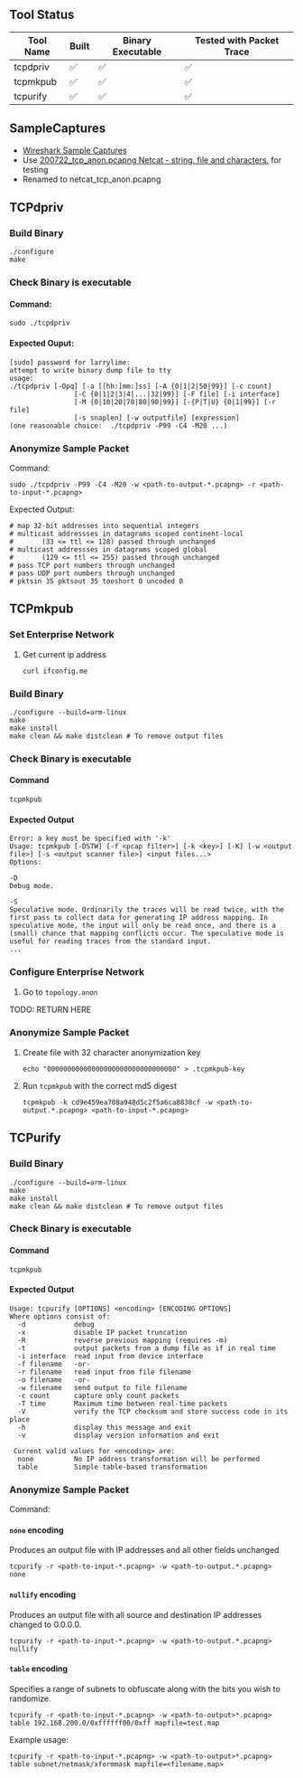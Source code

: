## Tool Status

| Tool Name | Built | Binary Executable | Tested with Packet Trace |
| --------- | ----- | ----------------- | ------------------------ |
| tcpdpriv  | ✅    | ✅                | ✅                       |
| tcpmkpub  | ✅    | ✅                | ✅                       |
| tcpurify  | ✅    | ✅                | ✅                       |

## SampleCaptures

- [Wireshark Sample Captures](https://wiki.wireshark.org/SampleCaptures#sample-captures)
- Use [200722_tcp_anon.pcapng Netcat - string, file and characters.](https://wiki.wireshark.org/uploads/__moin_import__/attachments/SampleCaptures/200722_tcp_anon.pcapng) for testing
- Renamed to netcat_tcp_anon.pcapng

## TCPdpriv

### Build Binary

```shell
./configure
make
```

### Check Binary is executable

#### Command:

```shell
sudo ./tcpdpriv
```

#### Expected Ouput:

```
[sudo] password for larrylime:
attempt to write binary dump file to tty
usage:
./tcpdpriv [-Opq] [-a [[hh:]mm:]ss] [-A {0|1|2|50|99}] [-c count]
                [-C {0|1|2|3|4|...|32|99}] [-F file] [-i interface]
                [-M {0|10|20|70|80|90|99}] [-{P|T|U} {0|1|99}] [-r file]
                [-s snaplen] [-w outputfile] [expression]
(one reasonable choice:  ./tcpdpriv -P99 -C4 -M20 ...)
```

### Anonymize Sample Packet

Command:

```shell
sudo ./tcpdpriv -P99 -C4 -M20 -w <path-to-output-*.pcapng> -r <path-to-input-*.pcapng>
```

Expected Output:

```
# map 32-bit addresses into sequential integers
# multicast addressses in datagrams scoped continent-local
#       (33 <= ttl <= 128) passed through unchanged
# multicast addressses in datagrams scoped global
#       (129 <= ttl <= 255) passed through unchanged
# pass TCP port numbers through unchanged
# pass UDP port numbers through unchanged
# pktsin 35 pktsout 35 tooshort 0 uncoded 0
```

## TCPmkpub

### Set Enterprise Network

1. Get current ip address
   ```shell
   curl ifconfig.me
   ```

### Build Binary

```shell
./configure --build=arm-linux
make
make install
make clean && make distclean # To remove output files
```

### Check Binary is executable

#### Command

```shell
tcpmkpub
```

#### Expected Output

```
Error: a key must be specified with '-k'
Usage: tcpmkpub [-DSTW] [-f <pcap filter>] [-k <key>] [-K] [-w <output file>] [-s <output scanner file>] <input files...>
Options:

-D
Debug mode.

-S
Speculative mode. Ordinarily the traces will be read twice, with the first pass to collect data for generating IP address mapping. In speculative mode, the input will only be read once, and there is a (small) chance that mapping conflicts occur. The speculative mode is useful for reading traces from the standard input.
...
```

### Configure Enterprise Network

1. Go to `topology.anon`

TODO: RETURN HERE

### Anonymize Sample Packet

1. Create file with 32 character anonymization key

   ```
   echo "00000000000000000000000000000000" > .tcpmkpub-key
   ```

2. Run `tcpmkpub` with the correct md5 digest
   ```shell
   tcpmkpub -k cd9e459ea708a948d5c2f5a6ca8838cf -w <path-to-output.*.pcapng> <path-to-input-*.pcapng>
   ```

## TCPurify

### Build Binary

```shell
./configure --build=arm-linux
make
make install
make clean && make distclean # To remove output files
```

### Check Binary is executable

#### Command

```shell
tcpmkpub
```

#### Expected Output

```
Usage: tcpurify [OPTIONS] <encoding> [ENCODING OPTIONS]
Where options consist of:
  -d            debug
  -x            disable IP packet truncation
  -R            reverse previous mapping (requires -m)
  -t            output packets from a dump file as if in real time
  -i interface  read input from device interface
  -f filename   -or-
  -r filename   read input from file filename
  -o filename   -or-
  -w filename   send output to file filename
  -c count      capture only count packets
  -T time       Maximum time between real-time packets
  -V            verify the TCP checksum and store success code in its place
  -h            display this message and exit
  -v            display version information and exit

 Current valid values for <encoding> are:
  none          No IP address transformation will be performed
  table         Simple table-based transformation
```

### Anonymize Sample Packet

Command:

#### `none` encoding

Produces an output file with IP addresses and all other fields unchanged

```shell
tcpurify -r <path-to-input-*.pcapng> -w <path-to-output.*.pcapng>  none
```

#### `nullify` encoding

Produces an output file with all source and destination IP addresses changed to 0.0.0.0.

```shell
tcpurify -r <path-to-input-*.pcapng> -w <path-to-output.*.pcapng>  nullify
```

#### `table` encoding

Specifies a range of subnets to obfuscate along with the bits you wish to randomize.

```shell
tcpurify -r <path-to-input-*.pcapng> -w <path-to-output>*.pcapng> table 192.168.200.0/0xffffff00/0xff mapfile=test.map
```

Example usage:

```shell
tcpurify -r <path-to-input-*.pcapng> -w <path-to-output>*.pcapng> table subnet/netmask/xformmask mapfile=<filename.map>
```
